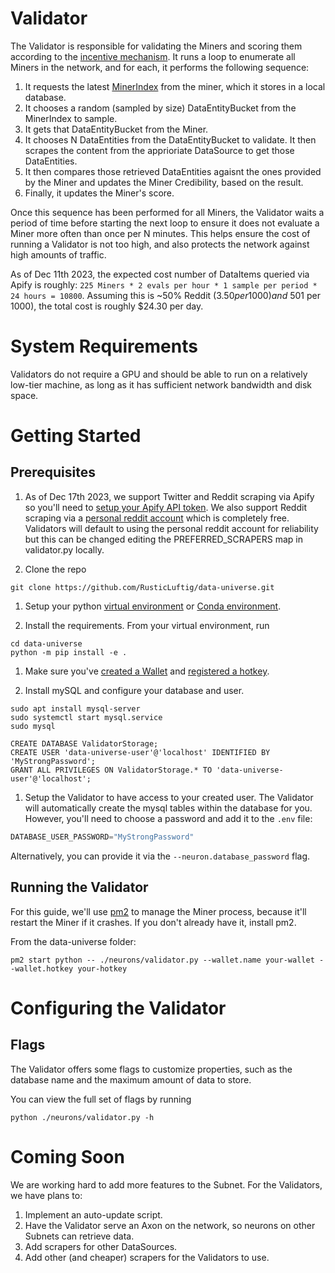 # Validator

The Validator is responsible for validating the Miners and scoring them according to the [incentive mechanism](../README.md#incentive-mechanism). It runs a loop to enumerate all Miners in the network, and for each, it performs the following sequence:
1. It requests the latest [MinerIndex](../README.md#terminology) from the miner, which it stores in a local database.
2. It chooses a random (sampled by size) DataEntityBucket from the MinerIndex to sample.
3. It gets that DataEntityBucket from the Miner.
4. It chooses N DataEntities from the DataEntityBucket to validate. It then scrapes the content from the apprioriate DataSource to get those DataEntities.
5. It then compares those retrieved DataEntities agaisnt the ones provided by the Miner and updates the Miner Credibility, based on the result.
6. Finally, it updates the Miner's score.

Once this sequence has been performed for all Miners, the Validator waits a period of time before starting the next loop to ensure it does not evaluate a Miner more often than once per N minutes. This helps ensure the cost of running a Validator is not too high, and also protects the network against high amounts of traffic.

As of Dec 11th 2023, the expected cost number of DataItems queried via Apify is roughly: `225 Miners * 2 evals per hour * 1 sample per period * 24 hours = 10800`. Assuming this is ~50% Reddit ($3.50 per 1000) and ~50% per X ($1 per 1000), the total cost is roughly $24.30 per day.

# System Requirements

Validators do not require a GPU and should be able to run on a relatively low-tier machine, as long as it has sufficient network bandwidth and disk space.

# Getting Started

## Prerequisites
1. As of Dec 17th 2023, we support Twitter and Reddit scraping via Apify so you'll need to [setup your Apify API token](apify.md). We also support Reddit scraping via a [personal reddit account](reddit.md) which is completely free. Validators will default to using the personal reddit account for reliability but this can be changed editing the PREFERRED_SCRAPERS map in validator.py locally.

1. Clone the repo

```shell
git clone https://github.com/RusticLuftig/data-universe.git
```

1. Setup your python [virtual environment](https://docs.python.org/3/library/venv.html) or [Conda environment](https://conda.io/projects/conda/en/latest/user-guide/tasks/manage-environments.html#creating-an-environment-with-commands).

1. Install the requirements. From your virtual environment, run
```shell
cd data-universe
python -m pip install -e .
```

1. Make sure you've [created a Wallet](https://docs.bittensor.com/getting-started/wallets) and [registered a hotkey](https://docs.bittensor.com/subnets/register-and-participate).

1. Install mySQL and configure your database and user.
```shell
sudo apt install mysql-server
sudo systemctl start mysql.service
sudo mysql

CREATE DATABASE ValidatorStorage;
CREATE USER 'data-universe-user'@'localhost' IDENTIFIED BY 'MyStrongPassword';
GRANT ALL PRIVILEGES ON ValidatorStorage.* TO 'data-universe-user'@'localhost';
```

1. Setup the Validator to have access to your created user.
The Validator will automatically create the mysql tables within the database for you. However, you'll need to choose a password and add it to the `.env` file:

```py
DATABASE_USER_PASSWORD="MyStrongPassword"
```

Alternatively, you can provide it via the `--neuron.database_password` flag.

## Running the Validator

For this guide, we'll use [pm2](https://pm2.keymetrics.io/) to manage the Miner process, because it'll restart the Miner if it crashes. If you don't already have it, install pm2.

From the data-universe folder:
```shell
pm2 start python -- ./neurons/validator.py --wallet.name your-wallet --wallet.hotkey your-hotkey
```

# Configuring the Validator

## Flags

The Validator offers some flags to customize properties, such as the database name and the maximum amount of data to store.

You can view the full set of flags by running
```shell
python ./neurons/validator.py -h
```

# Coming Soon

We are working hard to add more features to the Subnet. For the Validators, we have plans to:

1. Implement an auto-update script.
2. Have the Validator serve an Axon on the network, so neurons on other Subnets can retrieve data.
3. Add scrapers for other DataSources.
4. Add other (and cheaper) scrapers for the Validators to use.